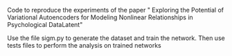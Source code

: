 Code to reproduce the experiments of the paper " Exploring the Potential of Variational Autoencoders for Modeling Nonlinear Relationships
in Psychological DataLatent"

Use the file sigm.py to generate the dataset and train the network. Then use tests files to perform the analysis on trained networks
